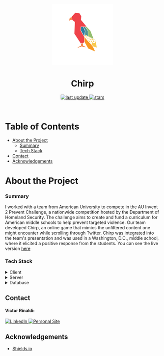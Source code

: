 <div align='center'>

  <!-- Title -->

<img src="public/assets/icons/icon.svg" alt="logo" width="200" height="auto" />
<h1><strong>Chirp</strong></h1>
  <!-- Badges -->
  <p>
    <a href="">
        <img src="https://img.shields.io/github/last-commit/bivtor/chirp-game" alt="last update" />
    </a>
    <a href="https://github.com/bivtor/chirp-game/stargazers">
        <img src="https://img.shields.io/github/stars/bivtor/chirp-game" alt="stars" />
    </a>
  </p>
</div>
<br />

<!-- Table of Contents -->

# Table of Contents

- [About the Project](#about-the-project)
  - [Summary](#summary)
  - [Tech Stack](#tech-stack)
- [Contact](#contact)
- [Acknowledgements](#acknowledgements)

<!-- About the Project -->

# About the Project

<!-- Summary -->

### Summary

I worked with a team from American University to compete in the AU Invent 2 Prevent Challenge, a nationwide competition hosted by the Department of Homeland Security. The challenge aims to create and fund a curriculum for American middle schools to help prevent targeted violence. Our team developed Chirp, an online game that mimics the unfiltered content one might encounter while scrolling through Twitter. Chirp was integrated into the team's presentation and was used in a Washington, D.C., middle school, where it elicited a positive response from the students. You can see the live version [here](https://www.chirp-game.com/)

<!-- Tech Stack -->

### Tech Stack

<!-- Shields.io Badges: https://github.com/Ileriayo/markdown-badges -->

<details>
    <summary>Client</summary>
    <br />
    <a href="https://nextjs.org/">
        <img src="https://img.shields.io/badge/next.js-000000?style=for-the-badge&logo=nextdotjs&logoColor=white" alt="Next.js" />
    </a>
</details>
<details>
    <summary>Server</summary>
    <br />
    <a href="https://nextjs.org/">
        <img src="https://img.shields.io/badge/next.js-000000?style=for-the-badge&logo=nextdotjs&logoColor=white" alt="Next.js" />
    </a>
</details>
<details>
    <summary>Database</summary>
    <br />
    <a href="https://firebase.google.com/">
        <img src="https://img.shields.io/badge/firebase-ffca28?style=for-the-badge&logo=firebase&logoColor=black" alt="Firebase" />
    </a>
</details>

<!-- Control Flow -->

<!-- Contact -->

## Contact

#### Victor Rinaldi:

<a href="https://www.linkedin.com/in/victor-rinaldi-b1052a164">
    <img src="https://img.shields.io/badge/LinkedIn-0077B5?style=for-the-badge&logo=linkedin&logoColor=white" alt="LinkedIn" />
</a>
<a href="https://www.vrinaldi.com/">
    <img src="https://img.shields.io/badge/-personal%20site-darkgrey?logo=code-review&logoColor=white&style=for-the-badge" alt="Personal Site" />
</a>

<!-- Acknowledgments -->

## Acknowledgements
- [Shields.io](https://shields.io/)
